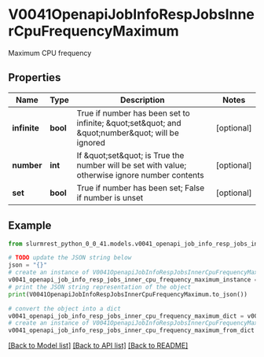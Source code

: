 # V0041OpenapiJobInfoRespJobsInnerCpuFrequencyMaximum

Maximum CPU frequency

## Properties

Name | Type | Description | Notes
------------ | ------------- | ------------- | -------------
**infinite** | **bool** | True if number has been set to infinite; \&quot;set\&quot; and \&quot;number\&quot; will be ignored | [optional] 
**number** | **int** | If \&quot;set\&quot; is True the number will be set with value; otherwise ignore number contents | [optional] 
**set** | **bool** | True if number has been set; False if number is unset | [optional] 

## Example

```python
from slurmrest_python_0_0_41.models.v0041_openapi_job_info_resp_jobs_inner_cpu_frequency_maximum import V0041OpenapiJobInfoRespJobsInnerCpuFrequencyMaximum

# TODO update the JSON string below
json = "{}"
# create an instance of V0041OpenapiJobInfoRespJobsInnerCpuFrequencyMaximum from a JSON string
v0041_openapi_job_info_resp_jobs_inner_cpu_frequency_maximum_instance = V0041OpenapiJobInfoRespJobsInnerCpuFrequencyMaximum.from_json(json)
# print the JSON string representation of the object
print(V0041OpenapiJobInfoRespJobsInnerCpuFrequencyMaximum.to_json())

# convert the object into a dict
v0041_openapi_job_info_resp_jobs_inner_cpu_frequency_maximum_dict = v0041_openapi_job_info_resp_jobs_inner_cpu_frequency_maximum_instance.to_dict()
# create an instance of V0041OpenapiJobInfoRespJobsInnerCpuFrequencyMaximum from a dict
v0041_openapi_job_info_resp_jobs_inner_cpu_frequency_maximum_from_dict = V0041OpenapiJobInfoRespJobsInnerCpuFrequencyMaximum.from_dict(v0041_openapi_job_info_resp_jobs_inner_cpu_frequency_maximum_dict)
```
[[Back to Model list]](../README.md#documentation-for-models) [[Back to API list]](../README.md#documentation-for-api-endpoints) [[Back to README]](../README.md)


